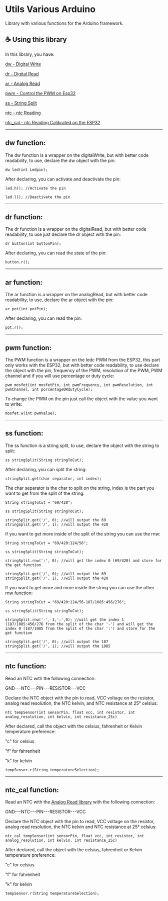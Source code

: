 # Utils Various Arduino

Library with various functions for the Arduino framework.

## ☕ Using this library

In this library, you have:

[dw - Digital Write](https://github.com/shiroichiheisen/Utils-Various-Arduino#dw-function)

[dr - Digital Read](https://github.com/shiroichiheisen/Utils-Various-Arduino#dr-function)

[ar - Analog Read](https://github.com/shiroichiheisen/Utils-Various-Arduino#ar-function)

[pwm - Control the PWM on Esp32](https://github.com/shiroichiheisen/Utils-Various-Arduino#pwm-function)

[ss - String Split](https://github.com/shiroichiheisen/Utils-Various-Arduino#ss-function)

[ntc - ntc Reading](https://github.com/shiroichiheisen/Utils-Various-Arduino#ntc-function)

[ntc_cal - ntc Reading Calibrated on the ESP32](https://github.com/shiroichiheisen/Utils-Various-Arduino#ntc_cal-function) 

---

## dw function:

The dw function is a wrapper on the digitalWrite, but with better code readability, to use, declare the dw object with the pin:

```
dw led(int Ledpin);
```

After declaring, you can activate and deactivate the pin:

```
led.h(); //Activate the pin

led.l(); //Deactivate the pin
```

---

## dr function:

The dr function is a wrapper on the digitalRead, but with better code readability, to use just declare the dr object with the pin:

```
dr button(int buttonPin);
```

After declaring, you can read the state of the pin:

```
button.r();
```

---

## ar function:

The ar function is a wrapper on the analogRead, but with better code readability, to use, declare the ar object with the pin:

```
ar pot(int potPin);
```

After declaring, you can read the pin:

```
pot.r();
```

---

## pwm function:

The PWM function is a wrapper on the ledc PWM from the ESP32, this part only works with the ESP32, but with better code readability, to use declare the object with the pin, frequency of the PWM, resolution of the PWM, PWM channel and if you will use percentage or duty cycle:

```
pwm mosfet(int mosfetPin, int pwmFrequency, int pwmResolution, int pwmChannel, int porcentageORdutyCycle);
```

To change the PWM on the pin just call the object with the value you want to write:

```
mosfet.w(int pwmValue);
```

---

## ss function:

The ss function is a string split, to use, declare the object with the string to split:

```
ss stringSplit(String stringToCut);
```

After declaring, you can split the string:

```
stringSplit.get(char separator, int index);
```

The char separator is the char to split on the string, index is the part you want to get from the split of the string:


```
String stringToCut = "69/420";

ss stringSplit(String stringToCut);

stringSplit.get('/', 0); //will output the 69
stringSplit.get('/', 1); //will output the 420
```

If you want to get more inside of the split of the string you can use the rnw:

```
String stringToCut = "69/420:124/56";

ss stringSplit(String stringToCut);

stringSplit.rnw(':', 0); //will get the index 0 (69/420) and store for the get function

stringSplit.get('/', 0); //will output the 69
stringSplit.get('/', 1); //will output the 420
```

If you want to get more and more inside the string you can use the other rnw function:

```
String stringToCut = "69/420:124/56-187/1085:456/276";

ss stringSplit(String stringToCut);

stringSplit.rnw('-', 1,':',0); //will get the index 1 (187/1085:456/276 from the split of the char '-') and will get the index 0 (187/1085 from the split of the char ':') and store for the get function

stringSplit.get('/', 0); //will output the 187
stringSplit.get('/', 1); //will output the 1085
```

---

## ntc function:

Read an NTC with the following connection:

GND---NTC---PIN---RESISTOR---VCC

Declare the NTC object with the pin to read, VCC voltage on the resistor, analog read resolution, the NTC kelvin, and NTC resistance at 25° celsius:

```
ntc tempSensor(int sensorPin, float vcc, int resistor, int analog_resolution, int kelvin, int resistance_25c)
```

After declared, call the object with the celsius, fahrenheit or Kelvin temperature preference:

"c" for celsius

"f" for fahrenheit

"k" for kelvin

```
tempSensor.r(String temperatureSelection);
```

---

## ntc_cal function:

Read an NTC with the [Analog Read library](https://github.com/madhephaestus/ESP32AnalogRead) with the following connection:

GND---NTC---PIN---RESISTOR---VCC

Declare the NTC object with the pin to read, VCC voltage on the resistor, analog read resolution, the NTC kelvin and NTC resistance at 25° celsius:

```
ntc_cal tempSensor(int sensorPin, float vcc, int resistor, int analog_resolution, int kelvin, int resistance_25c)
```

After declared, call the object with the celsius, fahrenheit or Kelvin temperature preference:

"c" for celsius

"f" for fahrenheit

"k" for kelvin

```
tempSensor.r(String temperatureSelection);
```
